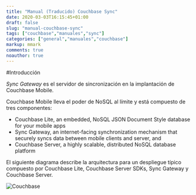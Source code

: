 ```yaml
---
title: "Manual (Traducido) Couchbase Sync"
date: 2020-03-03T16:15:45+01:00
draft: false
slug: "manual-couchbase-sync"
tags: ["couchbase","manuales","sync"]
categories: ["general","manuales","couchbase"]
markup: mmark
comments: true 
noauthor: true 
---
```


#Introducción

*Sync Gateway* es el servidor de sincronización en la implantación de Couchbase Mobile.

Couchbase Mobile lleva el poder de NoSQL al límite y está compuesto de tres componentes:

- Couchbase Lite, an embedded, NoSQL JSON Document Style database for your mobile apps
- Sync Gateway, an internet-facing synchronization mechanism that securely syncs data between mobile clients and server, and
- Couchbase Server, a highly scalable, distributed NoSQL database platform

El siguiente diagrama describe la arquitectura para un despliegue típico compuesto por Couchbase Lite, Couchbase Server SDKs, Sync Gateway y Couchbase Server.

![Couchbase](http://blog.davidpalazon.net/images/cbm-architecture800x600.png)

